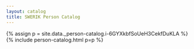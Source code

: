 ```yaml
---
layout: catalog
title: SWERIK Person Catalog
---
```

{% assign p = site.data._person-catalog.i-6GYXkbfSoUeH3CekfDuKLA %}
{% include person-catalog.html p=p %}

